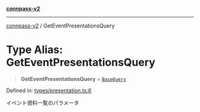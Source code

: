 [**connpass-v2**](../README.md)

***

[connpass-v2](../globals.md) / GetEventPresentationsQuery

# Type Alias: GetEventPresentationsQuery

> **GetEventPresentationsQuery** = [`BaseQuery`](BaseQuery.md)

Defined in: [types/presentation.ts:6](https://github.com/ryohidaka/node-connpass/blob/de28db452011c09c14da82f297b63bc8ba518499/src/types/presentation.ts#L6)

イベント資料一覧のパラメータ
